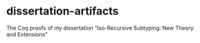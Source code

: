 # dissertation-artifacts
The Coq proofs of my dissertation "Iso-Recursive Subtyping: New Theory and Extensions"
